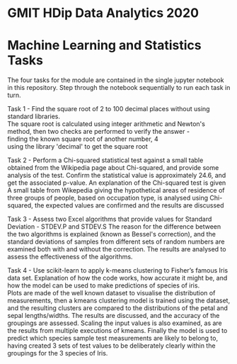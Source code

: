 # GMIT HDip Data Analytics 2020
# Machine Learning and Statistics Tasks

The four tasks for the module are contained in the single jupyter notebook in this repository.
Step through the notebook sequentially to run each task in turn.  

Task 1 - Find the square root of 2 to 100 decimal places without using standard libraries.  
         The square root is calculated using integer arithmetic and Newton's method, then two checks are performed to verify the answer -  
           finding the known square root of another number, 4  
           using the library 'decimal' to get the square root  
           
Task 2 - Perform a Chi-squared statistical test against a small table obtained from the Wikipedia page about Chi-squared, and provide some analysis of the test. Confirm the statistical value is approximately 24.6, and get the associated p-value.
  An explanation of the Chi-squared test is given
  A small table from Wikepedia giving the hypothetical areas of residence of three groups of people, based on occupation type, is analysed using Chi-squared, the expected values are confirmed and the results are discussed
  
Task 3 - Assess two Excel algorithms that provide values for Standard Deviation - STDEV.P and STDEV.S
  The reason for the difference between the two algorithms is explained (known as Bessel's correction), and the standard deviations of samples from different sets of random numbers are examined both with and without the correction. The results are analysed to assess the effectiveness of the algorithms.

Task 4 - Use scikit-learn to apply k-means clustering to Fisher’s famous Iris data set. Explanation of how the code works, how accurate it might be, and how the model can be used to make predictions of species of iris.        
  Plots are made of the well known dataset to visualise the distribution of measurements, then a kmeans clustering model is trained using the dataset, and the resulting clusters are compared to the distributions of the petal and sepal lengths/widths. The results are discussed, and the accuracy of the groupings are assessed. Scaling the input values is also examined, as are the results from multiple executions of kmeans. Finally the model is used to predict which species sample test measurements are likely to belong to, having created 3 sets of test values to be deliberately clearly within the groupings for the 3 species of Iris.
           
